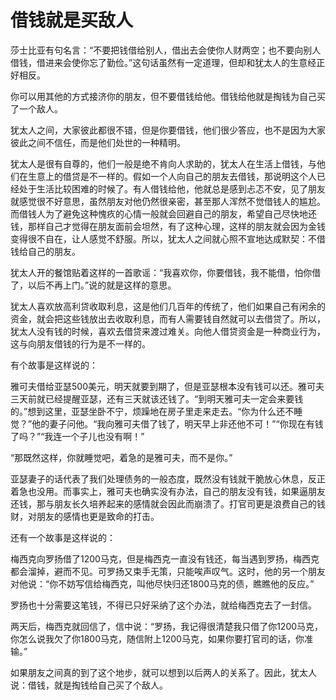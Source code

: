 # 借钱就是买敌人

莎士比亚有句名言：“不要把钱借给别人，借出去会使你人财两空；也不要向别人借钱，借进来会使你忘了勤俭。”这句话虽然有一定道理，但却和犹太人的生意经正好相反。 

你可以用其他的方式接济你的朋友，但不要借钱给他。借钱给他就是掏钱为自己买了一个敌人。 

犹太人之间，大家彼此都很不错，但是你要借钱，他们很少答应，也不是因为大家彼此之间不信任，而是他们处世的一种精明。 

犹太人是很有自尊的，他们一般是绝不肯向人求助的，犹太人在生活上借钱，与他们在生意上的借贷是不一样的。假如一个人向自己的朋友去借钱，那说明这个人已经处于生活比较困难的时候了。有人借钱给他，他就总是感到忐忑不安，见了朋友就感觉很不好意思，虽然朋友对他仍然很亲密，甚至那人浑然不觉借钱人的尴尬。而借钱人为了避免这种愧疚的心情一般就会回避自己的朋友，希望自己尽快地还钱，那样自己才觉得在朋友面前会坦然，有了这种心理，这样的朋友就会因为金钱变得很不自在，让人感觉不舒服。所以，犹太人之间就心照不宣地达成默契：不借钱给自己的朋友。 

犹太人开的餐馆贴着这样的一首歌谣：“我喜欢你，你要借钱，我不能借，怕你借了，以后不再上门。”说的就是这样的意思。 

犹太人喜欢放高利贷收取利息，这是他们几百年的传统了，他们如果自己有闲余的资金，就会把这些钱放出去收取利息，而有人需要钱自然就可以去借贷了。所以，犹太人没有钱的时候，喜欢去借贷来渡过难关。向他人借贷资金是一种商业行为，这与向朋友借钱的行为是不一样的。 

有个故事是这样说的： 

雅可夫借给亚瑟500美元，明天就要到期了，但是亚瑟根本没有钱可以还。雅可夫三天前就已经提醒亚瑟，还有三天就该还钱了。“到明天雅可夫一定会来要钱的。”想到这里，亚瑟坐卧不宁，烦躁地在房子里走来走去。“你为什么还不睡觉？”他的妻子问他。“我向雅可夫借了钱了，明天早上非还他不可！”“你现在有钱了吗？”“我连一个子儿也没有啊！” 

“那既然这样，你就睡觉吧，着急的是雅可夫，而不是你。” 

亚瑟妻子的话代表了我们处理债务的一般态度，既然没有钱就干脆放心休息，反正着急也没用。而事实上，雅可夫也确实没有办法，自己的朋友没有钱，如果逼朋友还钱，那与朋友长久培养起来的感情就会因此而崩溃了。打官司更是浪费自己的钱财，对朋友的感情也更是致命的打击。 

还有一个故事是这样说的： 

梅西克向罗扬借了1200马克，但是梅西克一直没有钱还，每当遇到罗扬，梅西克都会溜掉，避而不见。可罗扬又束手无策，只能唉声叹气。这时，他的另一个朋友对他说：“你不妨写信给梅西克，叫他尽快归还1800马克的债，瞧瞧他的反应。” 

罗扬也十分需要这笔钱，不得已只好采纳了这个办法，就给梅西克去了一封信。 

两天后，梅西克就回信了，信中说：“罗扬，我记得很清楚我只借了你1200马克，你怎么说我欠了你1800马克，随信附上1200马克，如果你要打官司的话，你准输。” 

如果朋友之间真的到了这个地步，就可以想到以后两人的关系了。因此，犹太人说：借钱，就是掏钱给自己买了个敌人。